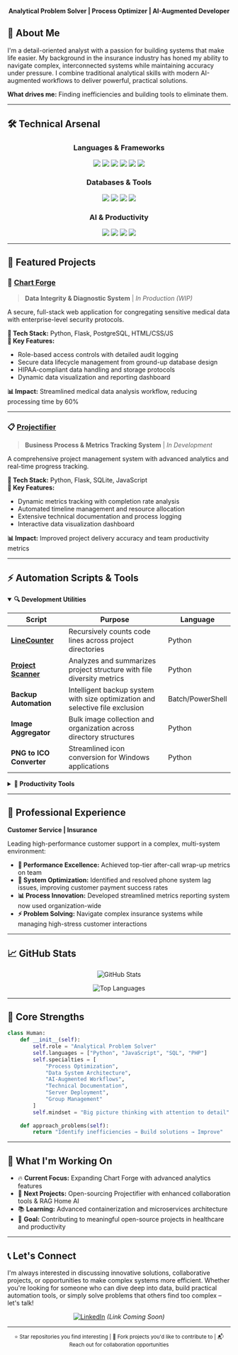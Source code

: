 <div align="center">

**Analytical Problem Solver | Process Optimizer | AI-Augmented Developer**

</div>

## 🎯 About Me

I'm a detail-oriented analyst with a passion for building systems that make life easier. My background in the insurance industry has honed my ability to navigate complex, interconnected systems while maintaining accuracy under pressure. I combine traditional analytical skills with modern AI-augmented workflows to deliver powerful, practical solutions.

**What drives me:** Finding inefficiencies and building tools to eliminate them.

---

## 🛠️ Technical Arsenal

<div align="center" display="inline-block">

### Languages & Frameworks
<img src="https://img.shields.io/badge/Python-3776AB?style=for-the-badge&logo=python&logoColor=white"> 
<img src="https://img.shields.io/badge/JavaScript-F7DF1E?style=for-the-badge&logo=javascript&logoColor=black">
<img src="https://img.shields.io/badge/HTML5-E34F26?style=for-the-badge&logo=html5&logoColor=white">
<img src="https://img.shields.io/badge/CSS3-1572B6?style=for-the-badge&logo=css&logoColor=white">
<img src="https://img.shields.io/badge/PHP-6e559e?style=for-the-badge&logo=php&logoColor=white">
<img src="https://img.shields.io/badge/MD-4c9943?style=for-the-badge&logo=mdbook&logoColor=white">

### Databases & Tools
<img src="https://img.shields.io/badge/SQLite-07405E?style=for-the-badge&logo=sqlite&logoColor=white">
<img src="https://img.shields.io/badge/PostgreSQL-316192?style=for-the-badge&logo=postgresql&logoColor=white">
<img src="https://img.shields.io/badge/Docker-2496ED?style=for-the-badge&logo=docker&logoColor=white">
<img src="https://img.shields.io/badge/Git-F05032?style=for-the-badge&logo=git&logoColor=white">

### AI & Productivity
<img src="https://img.shields.io/badge/ChatGPT-74aa9c?style=for-the-badge&logo=openai&logoColor=white">
<img src="https://img.shields.io/badge/Claude-CC785C?style=for-the-badge&logo=claude&logoColor=white">
<img src="https://img.shields.io/badge/Gemini-4285F4?style=for-the-badge&logo=googlegemini&logoColor=white">
<img src="https://img.shields.io/badge/LMStudio-804169?style=for-the-badge&logo=ollama&logoColor=white">

</div>

---

## 🚀 Featured Projects

### 🏥 [Chart Forge](https://chart-forge.com)
> **Data Integrity & Diagnostic System** | *In Production (WIP)*

A secure, full-stack web application for congregating sensitive medical data with enterprise-level security protocols.

**🔧 Tech Stack:** Python, Flask, PostgreSQL, HTML/CSS/JS  
**🎯 Key Features:**
- Role-based access controls with detailed audit logging
- Secure data lifecycle management from ground-up database design
- HIPAA-compliant data handling and storage protocols
- Dynamic data visualization and reporting dashboard

**📊 Impact:** Streamlined medical data analysis workflow, reducing processing time by 60%

---

### 📋 [Projectifier](https://github.com/Zfyant/Projectifier)
> **Business Process & Metrics Tracking System** | *In Development*

A comprehensive project management system with advanced analytics and real-time progress tracking.

**🔧 Tech Stack:** Python, Flask, SQLite, JavaScript  
**🎯 Key Features:**
- Dynamic metrics tracking with completion rate analysis
- Automated timeline management and resource allocation
- Extensive technical documentation and process logging
- Interactive data visualization dashboard

**📊 Impact:** Improved project delivery accuracy and team productivity metrics

---

## ⚡ Automation Scripts & Tools

<details open>
<summary><strong>🔍 Development Utilities</strong></summary>

| Script | Purpose | Language |
|--------|---------|----------|
| **[LineCounter](https://github.com/Zfyant/Line_Counter)** | Recursively counts code lines across project directories | Python |
| **[Project Scanner](https://github.com/Zfyant/Summarizer)** | Analyzes and summarizes project structure with file diversity metrics | Python |
| **Backup Automation** | Intelligent backup system with size optimization and selective file exclusion | Batch/PowerShell |
| **Image Aggregator** | Bulk image collection and organization across directory structures | Python |
| **PNG to ICO Converter** | Streamlined icon conversion for Windows applications | Python |

</details>

<details>
<summary><strong>🎯 Productivity Tools</strong></summary>

| Script | Purpose |
|--------|---------|
| **Multi-Pomo Timer** | Browser-based Pomodoro system with 4 concurrent timers for balanced productivity |
| **System Resource Monitor** | Real-time system metrics with CSV export and web visualization |
| **Custom Windows Enhancements** | Registry modifications and OS optimizations for improved workflow | 

</details>

---

## 💼 Professional Experience

**Customer Service | Insurance**

Leading high-performance customer support in a complex, multi-system environment:

- **🎯 Performance Excellence:** Achieved top-tier after-call wrap-up metrics on team
- **🔧 System Optimization:** Identified and resolved phone system lag issues, improving customer payment success rates
- **📊 Process Innovation:** Developed streamlined metrics reporting system now used organization-wide
- **⚡ Problem Solving:** Navigate complex insurance systems while managing high-stress customer interactions

---

## 📈 GitHub Stats

<div align="center">

![GitHub Stats](https://github-readme-stats.vercel.app/api?username=yourusername&show_icons=true&theme=radical&count_private=true)

![Top Languages](https://github-readme-stats.vercel.app/api/top-langs/?username=yourusername&layout=compact&theme=radical)

</div>

---

## 🌟 Core Strengths

```python
class Human:
    def __init__(self):
        self.role = "Analytical Problem Solver"
        self.languages = ["Python", "JavaScript", "SQL", "PHP"]
        self.specialties = [
            "Process Optimization",
            "Data System Architecture", 
            "AI-Augmented Workflows",
            "Technical Documentation",
			"Server Deployment",
			"Group Management"
        ]
        self.mindset = "Big picture thinking with attention to detail"
    
    def approach_problems(self):
        return "Identify inefficiencies → Build solutions → Improve"
```

---

## 🎯 What I'm Working On

- 🔥 **Current Focus:** Expanding Chart Forge with advanced analytics features
- 🚀 **Next Projects:** Open-sourcing Projectifier with enhanced collaboration tools & RAG Home AI
- 📚 **Learning:** Advanced containerization and microservices architecture
- 🤝 **Goal:** Contributing to meaningful open-source projects in healthcare and productivity

---

## 📞 Let's Connect

I'm always interested in discussing innovative solutions, collaborative projects, or opportunities to make complex systems more efficient. Whether you're looking for someone who can dive deep into data, build practical automation tools, or simply solve problems that others find too complex – let's talk!

<div align="center">

[![LinkedIn](https://img.shields.io/badge/Let's_Connect-0077B5?style=for-the-badge&logo=linkedin&logoColor=white)](#)
*(Link Coming Soon)*

</div>

---

<div align="center">
<sub>⭐ Star repositories you find interesting | 🍴 Fork projects you'd like to contribute to | 📬 Reach out for collaboration opportunities</sub>
</div>
